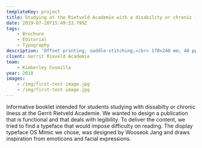 ```yaml
---
templateKey: project
title: Studying at the Rietveld Academie with a disability or chronic illness
date: 2019-07-28T15:49:53.795Z
tags:
    - Brochure
    - Editorial
    - Typography
description: 'Offset printing, saddle-stitching,</br> 170×240 mm, 40 pp.'
client: Gerrit Rieveld Academie
team:
    - Kimberley Cosmilla
year: 2018
images:
    - /img/first-test-image.jpg
    - /img/first-test-image.jpg
---
```


Informative booklet intended for students studying with dissabilty or chronic ilness at the Gerrit Rietveld Academie. We wanted to design a publication that is functional and that deals with legibility. To deliver the content, we tried to find a typeface that would impose difficulty on reading. The display typeface OS Mimic we chose, was designed by Wooseok Jang and draws inspiration from emoticons and facial expressions.
